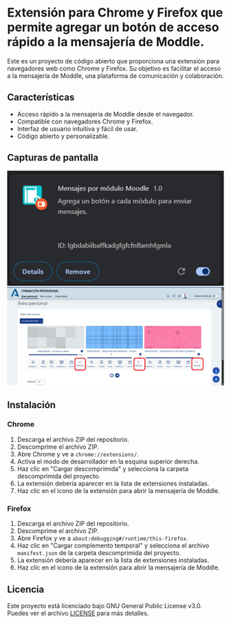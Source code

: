 # Extensión para Chrome y Firefox que permite agregar un botón de acceso rápido a la mensajería de Moddle.

Este es un proyecto de código abierto que proporciona una extensión para navegadores web como Chrome y Firefox. Su objetivo es facilitar el acceso a la mensajería de Moddle, una plataforma de comunicación y colaboración.

## Características

- Acceso rápido a la mensajería de Moddle desde el navegador.
- Compatible con navegadores Chrome y Firefox.
- Interfaz de usuario intuitiva y fácil de usar.
- Código abierto y personalizable.

## Capturas de pantalla

![Imagen de la extensión en Chrome](image-extension.png)
![Icono](image.png)

## Instalación

### Chrome

1. Descarga el archivo ZIP del repositorio.
2. Descomprime el archivo ZIP.
3. Abre Chrome y ve a `chrome://extensions/`.
4. Activa el modo de desarrollador en la esquina superior derecha.
5. Haz clic en "Cargar descomprimida" y selecciona la carpeta descomprimida del proyecto.
6. La extensión debería aparecer en la lista de extensiones instaladas.
7. Haz clic en el icono de la extensión para abrir la mensajería de Moddle.

### Firefox

1. Descarga el archivo ZIP del repositorio.
2. Descomprime el archivo ZIP.
3. Abre Firefox y ve a `about:debugging#/runtime/this-firefox`.
4. Haz clic en "Cargar complemento temporal" y selecciona el archivo `manifest.json` de la carpeta descomprimida del proyecto.
5. La extensión debería aparecer en la lista de extensiones instaladas.
6. Haz clic en el icono de la extensión para abrir la mensajería de Moddle.

## Licencia

Este proyecto está licenciado bajo GNU General Public License v3.0. Puedes ver el archivo [LICENSE](LICENSE) para más detalles.

